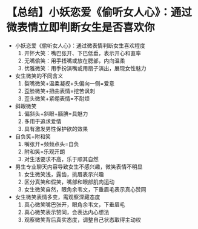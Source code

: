 # 【总结】小妖恋爱《偷听女人心》：通过微表情立即判断女生是否喜欢你

-   小妖恋爱《偷听女人心》：通过微表情判断女生喜欢程度
    1.  开怀大笑：嘴巴张开、下巴低垂，表示开心和直率
    2.  无嘴偷笑：用手捂嘴或放在腮部，内向温柔
    3.  优雅微笑：用手扮演嘴或用扇子演出，展现女性魅力
-   女生微笑的不同含义
    1.  裂嘴微笑+温柔凝视+头偏向一侧=爱意
    2.  歪脸微笑+扭曲表情=挖苦讽刺
    3.  歪头微笑+紧绷表情=不耐烦
-   斜眼微笑
    1.  偏斜头+斜眼+腼腆=具魅力
    2.  多用于追求爱情
    3.  具有激发男性保护欲的效果
-   自负笑+附和笑
    1.  嘴张开+频频点头=自负
    2.  附和笑=乐观开朗
    3.  对生活要求不高，乐于顺其自然
-   男生专业聊天内容导致女生不感兴趣，微笑表情不明显
    1.  女生微笑浅，露齿，挑眉表示兴趣
    2.  区分真笑和假笑，嘴部和眼部肌肉运动
    3.  女生微笑自然，眼角余韦文，下垂眉毛表示真心赞同
-   女生微笑表情多变，需观察深藏态度
    1.  真心微笑嘴巴张开，眼角余韦文，下垂眉毛
    2.  真心微笑表示赞同，会表达内心想法
    3.  观察微笑背后真实态度，调整自己状态取得主动权